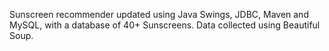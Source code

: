 Sunscreen recommender updated using Java Swings, JDBC, Maven and MySQL, with a database of 40+ Sunscreens. Data collected using Beautiful Soup.
